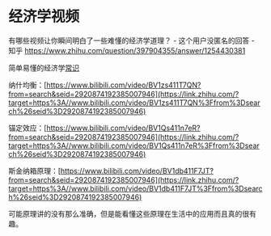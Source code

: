 # 经济学视频


有哪些视频让你瞬间明白了一些难懂的经济学道理？ \- 这个用户没匿名的回答 \- 知乎 https://www.zhihu.com/question/397904355/answer/1254430381


简单易懂的经济学[常识]()







纳什均衡：[https://www.bilibili.com/video/BV1zs411T7QN?from=search&seid=2920874192385007946](https://link.zhihu.com/?target=https%3A//www.bilibili.com/video/BV1zs411T7QN%3Ffrom%3Dsearch%26seid%3D2920874192385007946)

锚定效应：[https://www.bilibili.com/video/BV1Qs411n7eR?from=search&seid=2920874192385007946](https://link.zhihu.com/?target=https%3A//www.bilibili.com/video/BV1Qs411n7eR%3Ffrom%3Dsearch%26seid%3D2920874192385007946)

斯金纳箱原理：[https://www.bilibili.com/video/BV1db411F7JT?from=search&seid=2920874192385007946](https://link.zhihu.com/?target=https%3A//www.bilibili.com/video/BV1db411F7JT%3Ffrom%3Dsearch%26seid%3D2920874192385007946)

可能原理讲的没有那么准确，但是能看懂这些原理在生活中的应用而且真的很有趣。













